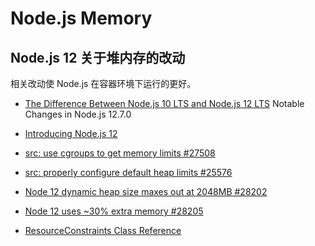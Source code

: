 # Node.js Memory

## Node.js 12 关于堆内存的改动

相关改动使 Node.js 在容器环境下运行的更好。

* [The Difference Between Node.js 10 LTS and Node.js 12 LTS](https://nodejs.org/tr/blog/uncategorized/10-lts-to-12-lts/) Notable Changes in Node.js 12.7.0
* [Introducing Node.js 12](https://medium.com/@nodejs/introducing-node-js-12-76c41a1b3f3f)

* [src: use cgroups to get memory limits #27508](https://github.com/nodejs/node/pull/27508)
* [src: properly configure default heap limits #25576](https://github.com/nodejs/node/pull/25576)
* [Node 12 dynamic heap size maxes out at 2048MB #28202](https://github.com/nodejs/node/issues/28202)
* [Node 12 uses ~30% extra memory #28205](https://github.com/nodejs/node/issues/28205)

* [ResourceConstraints Class Reference](https://v8docs.nodesource.com/node-14.1/d8/dcd/classv8_1_1_resource_constraints.html)
